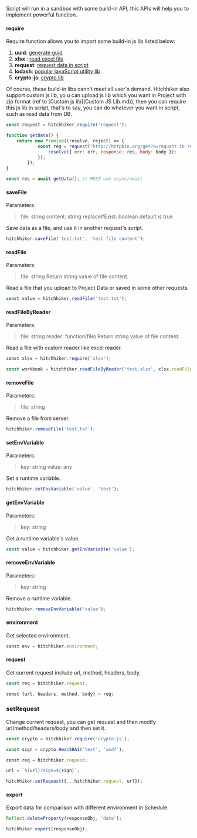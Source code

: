 Script will run in a sandbox with some build-in API, this APIs will help you to implement powerful function.

#### require
Require function allows you to import some build-in js lib listed below:

1. **uuid**:   [generate guid](https://github.com/kelektiv/node-uuid)
2. **xlsx** :  [read excel file](https://github.com/SheetJS/js-xlsx)
3. **request**:   [request data in script](https://github.com/request/request)
4. **lodash**:  [popular javaScript utility lib](https://lodash.com/)
5. **crypto-js**:  [crypto lib](https://github.com/brix/crypto-js)

Of course, these build-in libs cann't meet all user's demand. Hitchhiker also support custom js lib, yo u can upload js lib which you want in Project with zip format (ref to [Custom js lib](Custom JS Lib.md)), then you can require this js lib in script, that's to say, you can do whatever you want in script, such as read data from DB.

```js
const request = hitchhiker.require('request');

function getData() {
    return new Promise((resolve, reject) => {
            const req = request("http://httpbin.org/get?a=request in request", (err, res, body) => {
                resolve({ err: err, response: res, body: body });
            });
        });
}

const res = await getData(); // MUST use async/await
```

#### saveFile
Parameters: 
> file: string
> content: string
> replaceIfExist: boolean default is true

Save data as a file, and use it in another request's script.

```js
hitchhiker.saveFile('test.txt', 'test file content'); 
```

#### readFile
Parameters: 
> file: string
Return string value of file content.

Read a file that you upload to Project Data or saved in some other requests.

```js
const value = hitchhiker.readFile('test.txt');
```

#### readFileByReader
Parameters:
> file: string
> reader: function(file)
Return string value of file content.

Read a file with custom reader like excel reader.

```js
const xlsx = hitchhiker.require('xlsx');

const workbook = hitchhiker.readFileByReader('test.xlsx', xlsx.readFile); 
```

#### removeFile          
Parameters:
> file: string

Remove a file from server.

 ```js
 hitchhiker.removeFile('test.txt');
 ``` 
 
 #### setEnvVariable
 Parameters:
 > key: string
 > value: any
 
 Set a runtime variable.
 
 ```js
 hitchhiker.setEnvVariable('value', 'test');
 ```
 
 #### getEnvVariable
 Parameters:
 > key: string
 
 Get a runtime variable's value.
 
 ```js
 const value = hitchhiker.getEnvVariable('value');
 ```
 
 #### removeEnvVariable
 Parameters:
 > key: string
 
 Remove a runtime variable.
 
 ```js
 hitchhiker.removeEnvVariable('value');
 ```
 #### environment
 
 Get selected environment.
 
 ```js
 const env = hitchhiker.environment;
 ```
 
 #### request
 
 Get current request include url, method, headers, body.
 
 ```js
 const req = hitchhiker.request;
 
 const {url, headers, method, body} = req;
 ```
 
 ### setRequest
 
 Change current request, you can get request and then modify url/method/headers/body and then set it.
 
 ```js
 const crypto = hitchhiker.require('crypto-js');

 const sign = crypto.HmacSHA1('test', 'asdf');

 const req = hitchhiker.request;
 
 url = `${url}?sign=${sign}`;
 
 hitchhiker.setRequest({...hitchhiker.request, url});
 ```
 
 #### export
 
 Export data for comparison with different environment in Schedule. 
 
 ```js
 Reflect.deleteProperty(responseObj, 'date');
 
 hitchhiker.export(responseObj);
 ```
